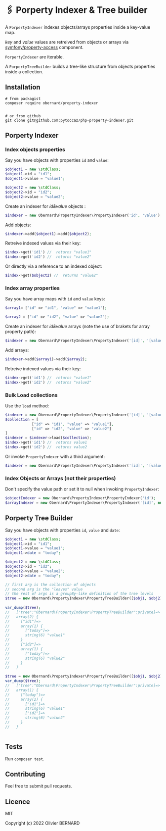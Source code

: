 # 🖇 Porperty Indexer & Tree builder

A `PorpertyIndexer` indexes objects/arrays properties inside a key-value map.

*key* and *value* values are retreived from objects or arrays via [symfony/property-access](https://symfony.com/doc/current/components/property_access.html#usage) component.

`PorpertyIndexer` are iterable. 


A `PorpertyTreeBuilder` builds a tree-like structure from objects properties inside a collection.




## Installation

```shell
# from packagist
composer require obernard/property-indexer


# or from github
git clone git@github.com:pytoccaz/php-property-indexer.git
```

## Porperty Indexer

### Index objects properties

Say you have objects with properties `id` and `value`:
```php
$object1 = new \stdClass;
$object1->id = "id1";
$object1->value = "value1";

$object2 = new \stdClass;
$object2->id = "id2";
$object2->value = "value2";

```

Create an indexer for *id&value* objects :
```php
$indexer = new Obernard\PropertyIndexer\PropertyIndexer('id', 'value');
```

Add objects:
```php
$indexer->add($object1)->add($object2);
```

Retreive indexed values via their key:
```php
$index->get('id1') //  returns "value1"
$index->get('id2') //  returns "value2"
```

Or directly via a reference to an indexed object:
```php
$index->get($object2) //  returns "value2"
```

### Index array properties

Say you have array maps with `id` and `value` keys:
```php
$array1= ["id" => "id1", "value" => "value1"];

$array2 = ["id" => "id2", "value" => "value2"];
```

Create an indexer for *id&value* arrays (note the use of brakets for array property path): 
```php
$indexer = new Obernard\PropertyIndexer\PropertyIndexer('[id]', '[value]');
```

Add arrays:
```php
$indexer->add($array1)->add($array2);
```
Retreive indexed values via their key:
```php
$index->get('id1') //  returns "value1"
$index->get('id2') //  returns "value2"
```
 
### Bulk Load collections

Use the `load` method:

```php 
$indexer = new Obernard\PropertyIndexer\PropertyIndexer('[id]', '[value]');
$collection = [
            ["id" => "id1", "value" => "value1"],
            ["id" => "id2", "value" => "value2"]
]            
$indexer = $indexer->load($collection);
$index->get('id1') //  returns value1
$index->get('id2') //  returns value2
```

Or invoke `PropertyIndexer` with a third argument:

```php
$indexer = new Obernard\PropertyIndexer\PropertyIndexer('[id]', '[value]', $collection);
```


### Index Objects or Arrays (not their properties)  

Don't specify the value path or set it to null when invoking `PropertyIndexer`:
```php 
$objectIndexer = new Obernard\PropertyIndexer\PropertyIndexer('id');
$arrayIndexer = new Obernard\PropertyIndexer\PropertyIndexer('[id]', null);
```

## Porperty Tree Builder

Say you have objects with properties `id`, `value` and `date`:
```php
$object1 = new \stdClass;
$object1->id = "id1";
$object1->value = "value1";
$object1->date = "today";

$object2 = new \stdClass;
$object2->id = "id2";
$object2->value = "value2";
$object2->date = "today";

// first arg is the collection of objects
// second arg is the "leaves" value
// the rest of args is a groupBy-like definition of the tree levels
$tree = new Obernard\PropertyIndexer\PropertyTreeBuilder([$obj1, $obj2], 'value', 'id', 'date');
       
var_dump($tree);
//   ["tree":"Obernard\PropertyIndexer\PropertyTreeBuilder":private]=>
//   array(2) {
//     ["id1"]=>
//     array(1) {
//       ["today"]=>
//       string(6) "value1"
//     }
//     ["id2"]=>
//     array(1) {
//       ["today"]=>
//       string(6) "value2"
//     }
//   }

$tree = new Obernard\PropertyIndexer\PropertyTreeBuilder([$obj1, $obj2], 'value', 'date', 'id');
var_dump($tree);
//   ["tree":"Obernard\PropertyIndexer\PropertyTreeBuilder":private]=>
//   array(1) {
//     ["today"]=>
//     array(2) {
//       ["id1"]=>
//       string(6) "value1"
//       ["id2"]=>
//       string(6) "value2"
//     }
//   }



```



## Tests 

Run `composer test`.


## Contributing

Feel free to submit pull requests.

## Licence

MIT

Copyright (c) 2022 Olivier BERNARD